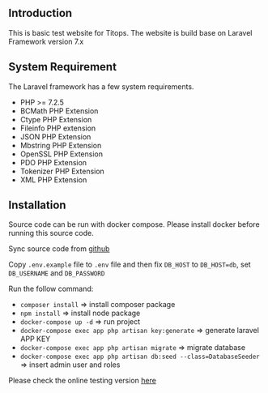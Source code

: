 ## Introduction

This is basic test website for Titops. The website is build base on Laravel Framework version 7.x

## System Requirement

The Laravel framework has a few system requirements. 

- PHP >= 7.2.5
- BCMath PHP Extension
- Ctype PHP Extension
- Fileinfo PHP extension
- JSON PHP Extension
- Mbstring PHP Extension
- OpenSSL PHP Extension
- PDO PHP Extension
- Tokenizer PHP Extension
- XML PHP Extension

## Installation

Source code can be run with docker compose. Please install docker before running this source code.

Sync source code from [github](https://github.com/tu801/tmt-titops.git)

Copy `.env.example` file to `.env` file and then fix `DB_HOST` to `DB_HOST=db`, set `DB_USERNAME` and `DB_PASSWORD`

Run the follow command:

- `composer install` => install composer package
- `npm install` => install node package
- `docker-compose up -d` => run project
- `docker-compose exec app php artisan key:generate` => generate laravel APP KEY
- `docker-compose exec app php artisan migrate` => migrate database
- `docker-compose exec app php artisan db:seed --class=DatabaseSeeder` => insert admin user and roles

Please check the online testing version [here](http://okqr.xyz/)
